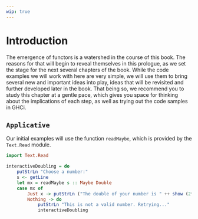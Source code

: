 ```yaml
---
wip: true
---
```


# Introduction

The emergence of functors is a watershed in the course of this book. The reasons for that will begin to reveal themselves in this prologue, as we set the stage for the next several chapters of the book. While the code examples we will work with here are very simple, we will use them to bring several new and important ideas into play, ideas that will be revisited and further developed later in the book. That being so, we recommend you to study this chapter at a gentle pace, which gives you space for thinking about the implications of each step, as well as trying out the code samples in GHCi.

## `Applicative`

Our initial examples will use the function `readMaybe`, which is provided by the `Text.Read` module.

```hs
import Text.Read

interactiveDoubling = do
    putStrLn "Choose a number:"
    s <- getLine
    let mx = readMaybe s :: Maybe Double
    case mx of
        Just x -> putStrLn ("The double of your number is " ++ show (2*x))
        Nothing -> do
            putStrLn "This is not a valid number. Retrying..."
            interactiveDoubling
```
